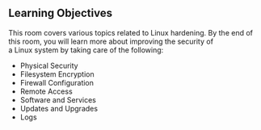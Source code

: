 ## Learning Objectives

This room covers various topics related to Linux hardening. By the end of this room, you will learn more about improving the security of a Linux system by taking care of the following:

- Physical Security
- Filesystem Encryption
- Firewall Configuration
- Remote Access
- Software and Services
- Updates and Upgrades
- Logs